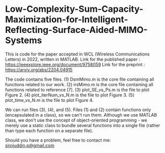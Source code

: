 # Low-Complexity-Sum-Capacity-Maximization-for-Intelligent-Reflecting-Surface-Aided-MIMO-Systems

This is code for the paper accepted in WCL (Wireless Communications Letters) in 2022, written in MATLAB.
Link for the published paper : https://ieeexplore.ieee.org/document/9758059
Link for the preprint : https://arxiv.org/abs/2204.04915

The code contains five files.
(1) DsmMimo.m is the core file containing all functions related to our work.
(2) irsMimo.m is the core file containing all functions related to reference [7].
(3) plot_SE_vs_Ps.m is the file to plot Figure 2.
(4) plot_iterNum_vs_N.m is the file to plot Figure 3.
(5) plot_time_vs_N.m is the file to plot Figure 4.

We can run files (3), (4), and (5). Files (1) and (2) contain functions only (encapsulated in a class), so we can't run them. Although we use MATLAB class, we don't use the concept of object-oriented programming - we merely use a static class to bundle several functions into a single file (rather than type each function on a separate file).

Should you have a problem, feel free to contact me:
sirojuddin.p@gmail.com
